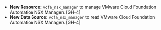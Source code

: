 * **New Resource:** `vcfa_nsx_manager` to manage VMware Cloud Foundation Automation NSX Managers
  [GH-4]
* **New Data Source:** `vcfa_nsx_manager` to read VMware Cloud Foundation Automation NSX Managers
  [GH-4]
